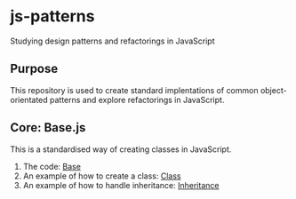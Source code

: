 js-patterns
===========

Studying design patterns and refactorings in JavaScript


## Purpose

This repository is used to create standard implentations of common object-orientated patterns and explore refactorings
in JavaScript.


## Core: Base.js

This is a standardised way of creating classes in JavaScript.

1. The code: [Base][Base]
2. An example of how to create a class: [Class][Class]
3. An example of how to handle inheritance: [Inheritance][Inheritance]


<!-- reference -->
[Base]: https://github.com/andybry/js-patterns/blob/master/src/Base.js "Base class for all objects"
[Class]: https://github.com/andybry/js-patterns/blob/master/src/patterns/class.js "An example implentation of a class"
[Inheritance]: https://github.com/andybry/js-patterns/blob/master/src/patterns/inheritance.js "An example of inheritance"
